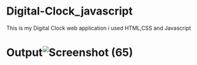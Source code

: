 # Digital-Clock_javascript
This is my Digital Clock web application i used HTML,CSS and Javascript

# Output![Screenshot (65)](https://user-images.githubusercontent.com/112863371/199225658-5174a29c-fd18-4651-82e0-436b92ef53be.png)
